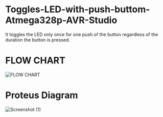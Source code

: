 # Toggles-LED-with-push-buttom-Atmega328p-AVR-Studio
It toggles the LED only once for one push of the button regardless of the duration the button is pressed.
# FLOW CHART
![FLOW CHART](https://user-images.githubusercontent.com/46841978/139584679-2c97cc32-4957-4f6f-8c06-d2b90a923eae.png)

# Proteus Diagram
![Screenshot (1)](https://user-images.githubusercontent.com/46841978/139584710-8b3af26e-d4b7-450b-bcd8-7ebb3f70f6f3.png)



